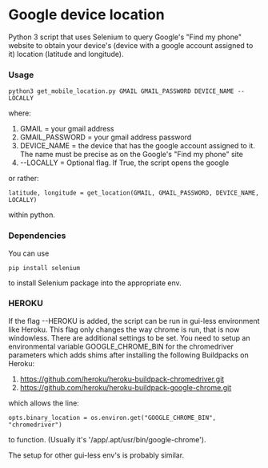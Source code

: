 # Google device location

Python 3 script that uses Selenium to query Google's "Find my phone" website to obtain your device's (device with a google account assigned to it) location (latitude and longitude).

### Usage
```
python3 get_mobile_location.py GMAIL GMAIL_PASSWORD DEVICE_NAME --LOCALLY
```
where:
1. GMAIL = your gmail address
2. GMAIL_PASSWORD = your gmail address password
3. DEVICE_NAME = the device that has the google account assigned to it. The name must be precise as on the Google's "Find my phone" site
4. --LOCALLY = Optional flag. If True, the script opens the google 

or rather:
```
latitude, longitude = get_location(GMAIL, GMAIL_PASSWORD, DEVICE_NAME, LOCALLY)
```
within python.

### Dependencies
You can use
```
pip install selenium
```
to install Selenium package into the appropriate env.

### HEROKU
If the flag --HEROKU is added, the script can be run in gui-less environment like Heroku. This flag only changes the way chrome is run, that is now windowless.
There are additional settings to be set. You need to setup an environmental variable GOOGLE_CHROME_BIN for the chromedriver parameters which adds shims after installing the following Buildpacks on Heroku:
1. https://github.com/heroku/heroku-buildpack-chromedriver.git
2. https://github.com/heroku/heroku-buildpack-google-chrome.git

which allows the line:
```
opts.binary_location = os.environ.get("GOOGLE_CHROME_BIN", "chromedriver")
```
to function. (Usually it's '/app/.apt/usr/bin/google-chrome').

The setup for other gui-less env's is probably similar.
